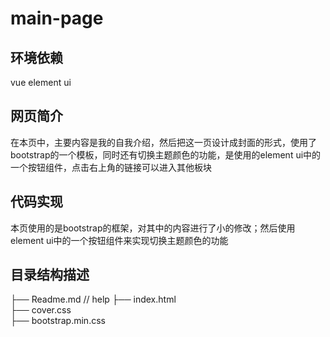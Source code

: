 # main-page
## 环境依赖
vue 
element ui
## 网页简介
在本页中，主要内容是我的自我介绍，然后把这一页设计成封面的形式，使用了bootstrap的一个模板，同时还有切换主题颜色的功能，是使用的element ui中的一个按钮组件，点击右上角的链接可以进入其他板块
## 代码实现
本页使用的是bootstrap的框架，对其中的内容进行了小的修改；然后使用element ui中的一个按钮组件来实现切换主题颜色的功能
## 目录结构描述
├── Readme.md                   // help
├── index.html                         
├── cover.css                      
├── bootstrap.min.css           
